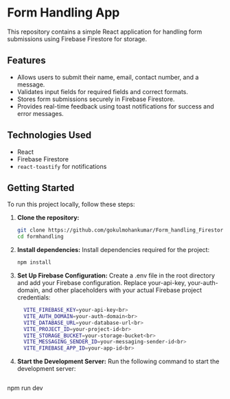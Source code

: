 # Form Handling App

This repository contains a simple React application for handling form submissions using Firebase Firestore for storage.

## Features

- Allows users to submit their name, email, contact number, and a message.
- Validates input fields for required fields and correct formats.
- Stores form submissions securely in Firebase Firestore.
- Provides real-time feedback using toast notifications for success and error messages.

## Technologies Used

- React
- Firebase Firestore
- `react-toastify` for notifications

## Getting Started

To run this project locally, follow these steps:

1. **Clone the repository:**

   ```bash
   git clone https://github.com/gokulmohankumar/Form_handling_Firestore.git
   cd formhandling
   ```

2. **Install dependencies:**
Install dependencies required for the project:
    ```bash
    npm install
    ```

3. **Set Up Firebase Configuration:**
Create a .env file in the root directory and add your Firebase configuration.<bt> Replace your-api-key, your-auth-domain, and other placeholders with your actual Firebase project credentials:<br>
    ```bash
      VITE_FIREBASE_KEY=your-api-key<br>
      VITE_AUTH_DOMAIN=your-auth-domain<br>
      VITE_DATABASE_URL=your-database-url<br>
      VITE_PROJECT_ID=your-project-id<br>
      VITE_STORAGE_BUCKET=your-storage-bucket<br>
      VITE_MESSAGING_SENDER_ID=your-messaging-sender-id<br>
      VITE_FIREBASE_APP_ID=your-app-id<br>
   ```
4. **Start the Development Server:**
Run the following command to start the development server:
   ```bash
npm run dev
   ```
